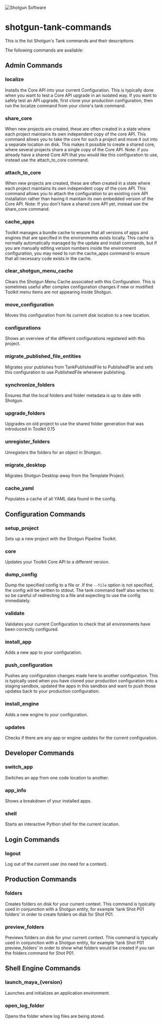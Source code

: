 
![Shotgun Software](https://media.licdn.com/media/p/3/000/208/39c/17ade73.png)

# shotgun-tank-commands
This is the list Shotgun's Tank commands and their descriptions

The following commands are available:

## Admin Commands

### localize

Installs the Core API into your current Configuration. This is typically done
when you want to test a Core API upgrade in an isolated way. If you want to
safely test an API upgrade, first clone your production configuration, then
run the localize command from your clone's tank command.

### share_core

When new projects are created, these are often created in a state where each
project maintains its own independent copy of the core API. This command
allows you to take the core for such a project and move it out into a separate
location on disk. This makes it possible to create a shared core, where
several projects share a single copy of the Core API. Note: if you already
have a shared Core API that you would like this configuration to use, instead
use the attach_to_core command.

### attach_to_core

When new projects are created, these are often created in a state where each
project maintains its own independent copy of the core API. This command
allows you to attach the configuration to an existing core API installation
rather than having it maintain its own embedded version of the Core API. Note:
If you don't have a shared core API yet, instead use the share_core command.

### cache_apps

Toolkit manages a bundle cache to ensure that all versions of apps and engines
that are specified in the environments exists locally. This cache is normally
automatically managed by the update and install commands, but if you are
manually editing version numbers inside the environment configuration, you may
need to run the cache_apps command to ensure that all necessary code exists in
the cache.

### clear_shotgun_menu_cache

Clears the Shotgun Menu Cache associated with this Configuration. This is
sometimes useful after complex configuration changes if new or modified
Toolkit menu items are not appearing inside Shotgun.

### move_configuration

Moves this configuration from its current disk location to a new location.

### configurations

Shows an overview of the different configurations registered with this
project.

### migrate_published_file_entities

Migrates your publishes from TankPublishedFile to PublishedFile and sets this
configuration to use PublishedFile whenever publishing.

### synchronize_folders

Ensures that the local folders and folder metadata is up to date with Shotgun.

### upgrade_folders

Upgrades on old project to use the shared folder generation that was
introduced in Toolkit 0.15

### unregister_folders

Unregisters the folders for an object in Shotgun.

### migrate_desktop

Migrates Shotgun Desktop away from the Template Project.

### cache_yaml

Populates a cache of all YAML data found in the config.

## Configuration Commands

### setup_project

Sets up a new project with the Shotgun Pipeline Toolkit.

### core

Updates your Toolkit Core API to a different version.

### dump_config

Dump the specified config to a file or <stdout>.If the `--file` option is not
specified, the config will be written to stdout. The tank command itself also
writes to <stdout> so be careful of redirecting to a file and expecting to use
the config immediately.

### validate

Validates your current Configuration to check that all environments have been
correctly configured.

### install_app

Adds a new app to your configuration.

### push_configuration

Pushes any configuration changes made here to another configuration. This is
typically used when you have cloned your production configuration into a
staging sandbox, updated the apps in this sandbox and want to push those
updates back to your production configuration.

### install_engine

Adds a new engine to your configuration.

### updates

Checks if there are any app or engine updates for the current configuration.

## Developer Commands

### switch_app

Switches an app from one code location to another.

### app_info

Shows a breakdown of your installed apps.

### shell

Starts an interactive Python shell for the current location.

## Login Commands

### logout

Log out of the current user (no need for a context).

## Production Commands

### folders

Creates folders on disk for your current context. This command is typically
used in conjunction with a Shotgun entity, for example 'tank Shot P01 folders'
in order to create folders on disk for Shot P01.

### preview_folders

Previews folders on disk for your current context. This command is typically
used in conjunction with a Shotgun entity, for example 'tank Shot P01
preview_folders' in order to show what folders would be created if you ran the
folders command for Shot P01.

## Shell Engine Commands

### launch_maya_{version}

Launches and initializes an application environment.


### open_log_folder

Opens the folder where log files are being stored.
